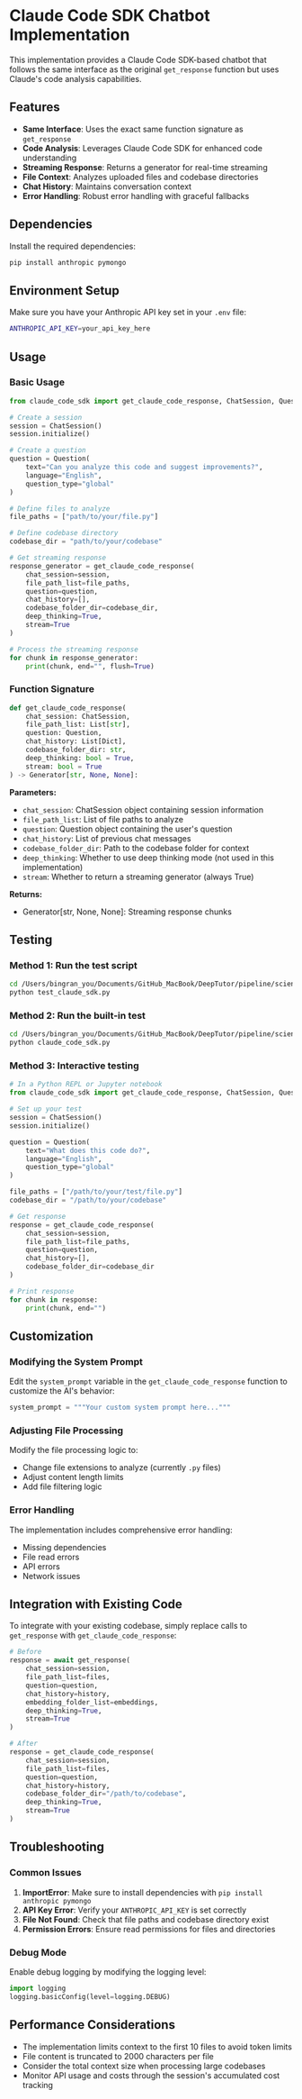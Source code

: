 # Claude Code SDK Chatbot Implementation

This implementation provides a Claude Code SDK-based chatbot that follows the same interface as the original `get_response` function but uses Claude's code analysis capabilities.

## Features

- **Same Interface**: Uses the exact same function signature as `get_response`
- **Code Analysis**: Leverages Claude Code SDK for enhanced code understanding
- **Streaming Response**: Returns a generator for real-time streaming
- **File Context**: Analyzes uploaded files and codebase directories
- **Chat History**: Maintains conversation context
- **Error Handling**: Robust error handling with graceful fallbacks

## Dependencies

Install the required dependencies:

```bash
pip install anthropic pymongo
```

## Environment Setup

Make sure you have your Anthropic API key set in your `.env` file:

```bash
ANTHROPIC_API_KEY=your_api_key_here
```

## Usage

### Basic Usage

```python
from claude_code_sdk import get_claude_code_response, ChatSession, Question, ChatMode

# Create a session
session = ChatSession()
session.initialize()

# Create a question
question = Question(
    text="Can you analyze this code and suggest improvements?",
    language="English",
    question_type="global"
)

# Define files to analyze
file_paths = ["path/to/your/file.py"]

# Define codebase directory
codebase_dir = "path/to/your/codebase"

# Get streaming response
response_generator = get_claude_code_response(
    chat_session=session,
    file_path_list=file_paths,
    question=question,
    chat_history=[],
    codebase_folder_dir=codebase_dir,
    deep_thinking=True,
    stream=True
)

# Process the streaming response
for chunk in response_generator:
    print(chunk, end="", flush=True)
```

### Function Signature

```python
def get_claude_code_response(
    chat_session: ChatSession, 
    file_path_list: List[str], 
    question: Question, 
    chat_history: List[Dict], 
    codebase_folder_dir: str,
    deep_thinking: bool = True, 
    stream: bool = True
) -> Generator[str, None, None]:
```

**Parameters:**
- `chat_session`: ChatSession object containing session information
- `file_path_list`: List of file paths to analyze
- `question`: Question object containing the user's question
- `chat_history`: List of previous chat messages
- `codebase_folder_dir`: Path to the codebase folder for context
- `deep_thinking`: Whether to use deep thinking mode (not used in this implementation)
- `stream`: Whether to return a streaming generator (always True)

**Returns:**
- Generator[str, None, None]: Streaming response chunks

## Testing

### Method 1: Run the test script

```bash
cd /Users/bingran_you/Documents/GitHub_MacBook/DeepTutor/pipeline/science/features_lab/claude_code_integration_test/
python test_claude_sdk.py
```

### Method 2: Run the built-in test

```bash
cd /Users/bingran_you/Documents/GitHub_MacBook/DeepTutor/pipeline/science/features_lab/claude_code_integration_test/
python claude_code_sdk.py
```

### Method 3: Interactive testing

```python
# In a Python REPL or Jupyter notebook
from claude_code_sdk import get_claude_code_response, ChatSession, Question, ChatMode

# Set up your test
session = ChatSession()
session.initialize()

question = Question(
    text="What does this code do?",
    language="English",
    question_type="global"
)

file_paths = ["/path/to/your/test/file.py"]
codebase_dir = "/path/to/your/codebase"

# Get response
response = get_claude_code_response(
    chat_session=session,
    file_path_list=file_paths,
    question=question,
    chat_history=[],
    codebase_folder_dir=codebase_dir
)

# Print response
for chunk in response:
    print(chunk, end="")
```

## Customization

### Modifying the System Prompt

Edit the `system_prompt` variable in the `get_claude_code_response` function to customize the AI's behavior:

```python
system_prompt = """Your custom system prompt here..."""
```

### Adjusting File Processing

Modify the file processing logic to:
- Change file extensions to analyze (currently `.py` files)
- Adjust content length limits
- Add file filtering logic

### Error Handling

The implementation includes comprehensive error handling:
- Missing dependencies
- File read errors
- API errors
- Network issues

## Integration with Existing Code

To integrate with your existing codebase, simply replace calls to `get_response` with `get_claude_code_response`:

```python
# Before
response = await get_response(
    chat_session=session,
    file_path_list=files,
    question=question,
    chat_history=history,
    embedding_folder_list=embeddings,
    deep_thinking=True,
    stream=True
)

# After
response = get_claude_code_response(
    chat_session=session,
    file_path_list=files,
    question=question,
    chat_history=history,
    codebase_folder_dir="/path/to/codebase",
    deep_thinking=True,
    stream=True
)
```

## Troubleshooting

### Common Issues

1. **ImportError**: Make sure to install dependencies with `pip install anthropic pymongo`
2. **API Key Error**: Verify your `ANTHROPIC_API_KEY` is set correctly
3. **File Not Found**: Check that file paths and codebase directory exist
4. **Permission Errors**: Ensure read permissions for files and directories

### Debug Mode

Enable debug logging by modifying the logging level:

```python
import logging
logging.basicConfig(level=logging.DEBUG)
```

## Performance Considerations

- The implementation limits context to the first 10 files to avoid token limits
- File content is truncated to 2000 characters per file
- Consider the total context size when processing large codebases
- Monitor API usage and costs through the session's accumulated cost tracking
